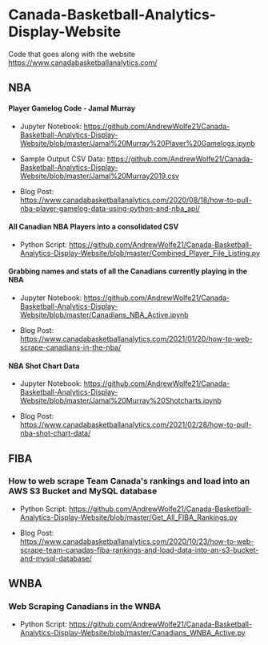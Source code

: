 # Canada-Basketball-Analytics-Display-Website

Code that goes along with the website https://www.canadabasketballanalytics.com/

## NBA 

#### Player Gamelog Code - Jamal Murray 
- Jupyter Notebook: https://github.com/AndrewWolfe21/Canada-Basketball-Analytics-Display-Website/blob/master/Jamal%20Murray%20Player%20Gamelogs.ipynb

- Sample Output CSV Data: https://github.com/AndrewWolfe21/Canada-Basketball-Analytics-Display-Website/blob/master/Jamal%20Murray2019.csv

- Blog Post: https://www.canadabasketballanalytics.com/2020/08/18/how-to-pull-nba-player-gamelog-data-using-python-and-nba_api/

#### All Canadian NBA Players into a consolidated CSV

- Python Script: https://github.com/AndrewWolfe21/Canada-Basketball-Analytics-Display-Website/blob/master/Combined_Player_File_Listing.py

#### Grabbing names and stats of all the Canadians currently playing in the NBA

- Jupyter Notebook: https://github.com/AndrewWolfe21/Canada-Basketball-Analytics-Display-Website/blob/master/Canadians_NBA_Active.ipynb

- Blog Post: https://www.canadabasketballanalytics.com/2021/01/20/how-to-web-scrape-canadians-in-the-nba/

#### NBA Shot Chart Data 

- Jupyter Notebook: https://github.com/AndrewWolfe21/Canada-Basketball-Analytics-Display-Website/blob/master/Jamal%20Murray%20Shotcharts.ipynb

- Blog Post: https://www.canadabasketballanalytics.com/2021/02/28/how-to-pull-nba-shot-chart-data/

## FIBA

### How to web scrape Team Canada's rankings and load into an AWS S3 Bucket and MySQL database

- Python Script: https://github.com/AndrewWolfe21/Canada-Basketball-Analytics-Display-Website/blob/master/Get_All_FIBA_Rankings.py

- Blog Post: https://www.canadabasketballanalytics.com/2020/10/23/how-to-web-scrape-team-canadas-fiba-rankings-and-load-data-into-an-s3-bucket-and-mysql-database/

## WNBA

### Web Scraping Canadians in the WNBA

- Python Script: https://github.com/AndrewWolfe21/Canada-Basketball-Analytics-Display-Website/blob/master/Canadians_WNBA_Active.py

